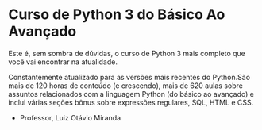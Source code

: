 # Curso de Python 3 do Básico Ao Avançado

Este é, sem sombra de dúvidas, o curso de Python 3 mais completo que você vai encontrar na atualidade.

Constantemente atualizado para as versões mais recentes do Python.São mais de 120 horas de conteúdo (e crescendo), mais de 620 aulas sobre assuntos relacionados com a
linguagem Python (do básico ao avançado) e inclui várias seções bônus sobre expressões regulares, SQL, HTML e CSS.

- Professor, Luiz Otávio Miranda
